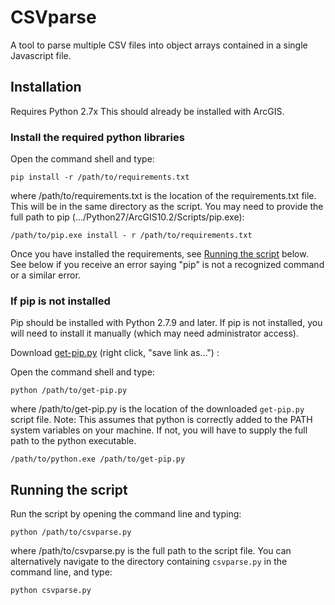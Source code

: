 # CSVparse
A tool to parse multiple CSV files into object arrays contained in a single Javascript file.
## Installation
Requires Python 2.7x This should already be installed with ArcGIS. 

### Install the required python libraries
Open the command shell and type:


`pip install -r /path/to/requirements.txt`


where /path/to/requirements.txt is the location of the requirements.txt file. This will be in the same directory as the script.
You may need to provide the full path to pip (.../Python27/ArcGIS10.2/Scripts/pip.exe): 


`/path/to/pip.exe install - r /path/to/requirements.txt`

Once you have installed the requirements, see [Running the script](#running-the-script) below.
See below if you receive an error saying "pip" is not a recognized command or a similar error.

### If pip is not installed
Pip should be installed with Python 2.7.9 and later. If pip is not installed, you will need to install it manually (which 
may need administrator access).

Download [get-pip.py](http://pip.readthedocs.org/en/stable/installing/) (right click, "save link as...") : 

Open the command shell and type:


`python /path/to/get-pip.py`


where /path/to/get-pip.py is the location of the downloaded `get-pip.py` script file.
Note: This assumes that python is correctly added to the PATH system variables on your machine. If not, you will have to supply the full
path to the python executable. 

`/path/to/python.exe /path/to/get-pip.py`

## Running the script
Run the script by opening the command line and typing:

`python /path/to/csvparse.py`

where /path/to/csvparse.py is the full path to the script file. You can alternatively navigate to the directory
containing `csvparse.py` in the command line, and type:

`python csvparse.py`

